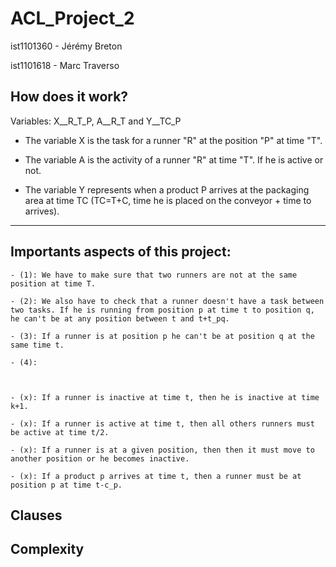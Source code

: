 # ACL_Project_2

ist1101360 - Jérémy Breton

ist1101618 - Marc Traverso

## How does it work?

Variables: X__R_T_P, A__R_T and Y__TC_P

- The variable X is the task for a runner "R" at the position "P" at time "T".

- The variable A is the activity of a runner "R" at time "T". If he is active or not.

- The variable Y represents when a product P arrives at the packaging area at time TC (TC=T+C, time he is placed on the conveyor + time to arrives).

---


## Importants aspects of this project:

    - (1): We have to make sure that two runners are not at the same position at time T.
  
    - (2): We also have to check that a runner doesn't have a task between two tasks. If he is running from position p at time t to position q, he can't be at any position between t and t+t_pq.
    
    - (3): If a runner is at position p he can't be at position q at the same time t.
    
    - (4):
    
    
    
    - (x): If a runner is inactive at time t, then he is inactive at time k+1.
    
    - (x): If a runner is active at time t, then all others runners must be active at time t/2.
    
    - (x): If a runner is at a given position, then then it must move to another position or he becomes inactive.
    
    - (x): If a product p arrives at time t, then a runner must be at position p at time t-c_p.
    
    



## Clauses




## Complexity


